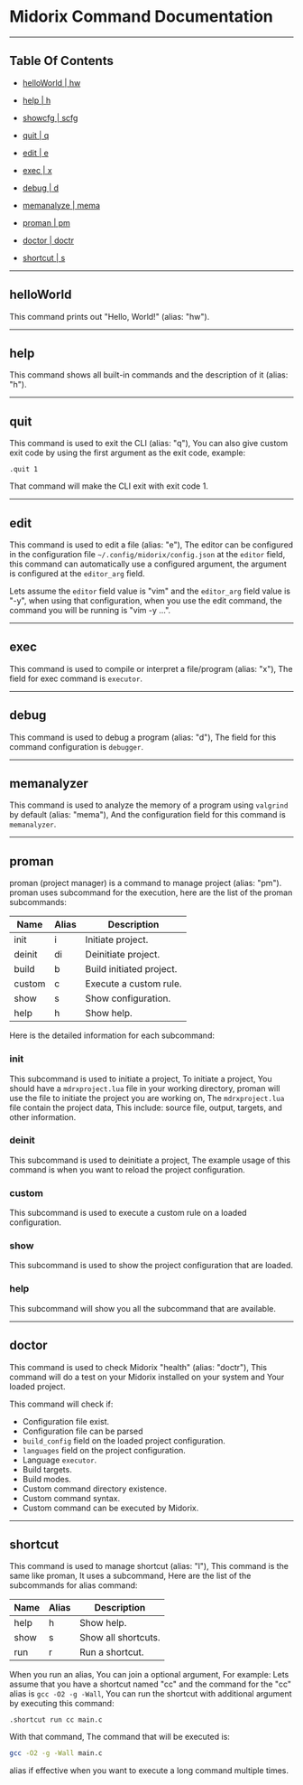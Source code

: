 # Midorix Command Documentation

---

## Table Of Contents

- [helloWorld | hw](#helloWorld)

- [help | h](#help)

- [showcfg | scfg](#scfg)

- [quit | q](#quit)

- [edit | e](#edit)

- [exec | x](#exec)

- [debug | d](#debug)

- [memanalyze | mema](#memanalyze)

- [proman | pm](#proman)

- [doctor | doctr](#doctor)

- [shortcut | s](#shortcut)

---

## helloWorld

This command prints out "Hello, World!" (alias: "hw").

---

## help

This command shows all built-in commands and the description of it (alias: "h").

---

## quit

This command is used to exit the CLI (alias: "q"), You can also give custom exit code by using the first argument as the exit code, example:

```
.quit 1
```

That command will make the CLI exit with exit code 1.

---

## edit

This command is used to edit a file (alias: "e"), The editor can be configured in the configuration file `~/.config/midorix/config.json` at the `editor` field, this command can automatically use a configured argument, the argument is configured at the `editor_arg` field.

Lets assume the `editor` field value is "vim" and the `editor_arg` field value is "-y", when using that configuration, when you use the edit command, the command you will be running is "vim -y ...".

---

## exec

This command is used to compile or interpret a file/program (alias: "x"), The field for exec command is `executor`.

---

## debug

This command is used to debug a program (alias: "d"), The field for this command configuration is `debugger`.

---

## memanalyzer

This command is used to analyze the memory of a program using `valgrind` by default (alias: "mema"), And the configuration field for this command is `memanalyzer`.

---

## proman

proman (project manager) is a command to manage project (alias: "pm"). proman uses subcommand for the execution, here are the list of the proman subcommands:

| Name   | Alias | Description              |
| ------ | ----- | ------------------------ |
| init   | i     | Initiate project.        |
| deinit | di    | Deinitiate project.      |
| build  | b     | Build initiated project. |
| custom | c     | Execute a custom rule.   |
| show   | s     | Show configuration.      |
| help   | h     | Show help.               |

Here is the detailed information for each subcommand:

### init

This subcommand is used to initiate a project, To initiate a project, You should have a `mdrxproject.lua` file in your working directory, proman will use the file to initiate the project you are working on, The `mdrxproject.lua` file contain the project data, This include: source file, output, targets, and other information.

### deinit

This subcommand is used to deinitiate a project, The example usage of this command is when you want to reload the project configuration.

### custom

This subcommand is used to execute a custom rule on a loaded configuration.

### show

This subcommand is used to show the project configuration that are loaded.

### help

This subcommand will show you all the subcommand that are available.

---

## doctor

This command is used to check Midorix "health" (alias: "doctr"), This command will do a test on your Midorix installed on your system and Your loaded project.

This command will check if:

- Configuration file exist.
- Configuration file can be parsed
- `build_config` field on the loaded project configuration.
- `languages` field on the project configuration.
- Language `executor`.
- Build targets.
- Build modes.
- Custom command directory existence.
- Custom command syntax.
- Custom command can be executed by Midorix.

---

## shortcut

This command is used to manage shortcut (alias: "l"), This command is the same like proman, It uses a subcommand, Here are the list of the subcommands for alias command:

| Name | Alias | Description         |
| ---- | ----- | ------------------- |
| help | h     | Show help.          |
| show | s     | Show all shortcuts. |
| run  | r     | Run a shortcut.     |

When you run an alias,  You can join a optional argument, For example: Lets assume that you have a shortcut named "cc" and the command for the "cc" alias is `gcc -O2 -g -Wall`, You can run the shortcut with additional argument by executing this command:

```
.shortcut run cc main.c
```

With that command, The command that will be executed is:

```sh
gcc -O2 -g -Wall main.c
```

alias if effective when you want to execute a long command multiple times.
